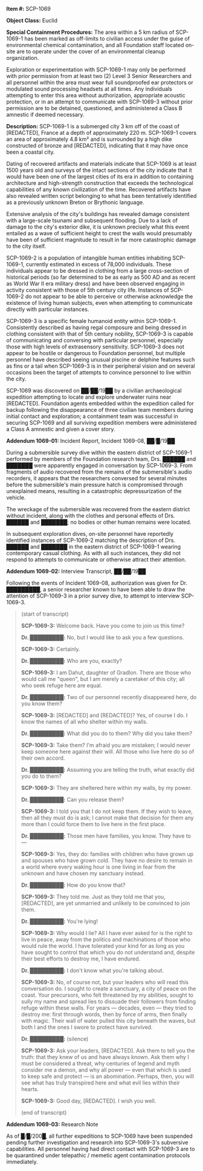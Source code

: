**Item #:** SCP-1069

**Object Class:** Euclid

**Special Containment Procedures:** The area within a 5 km radius of SCP-1069-1 has been marked as off-limits to civilian access under the guise of environmental chemical contamination, and all Foundation staff located on-site are to operate under the cover of an environmental cleanup organization.

Exploration or experimentation with SCP-1069-1 may only be performed with prior permission from at least two (2) Level 3 Senior Researchers and all personnel within the area must wear full soundproofed ear protectors or modulated sound processing headsets at all times. Any individuals attempting to enter this area without authorization, appropriate acoustic protection, or in an attempt to communicate with SCP-1069-3 without prior permission are to be detained, questioned, and administered a Class B amnestic if deemed necessary.

**Description:** SCP-1069-1 is a submerged city 3 km off of the coast of \[REDACTED\], France at a depth of approximately 220 m. SCP-1069-1 covers an area of approximately 4.8 km² and is surrounded by a high dike constructed of bronze and \[REDACTED\], indicating that it may have once been a coastal city.

Dating of recovered artifacts and materials indicate that SCP-1069 is at least 1500 years old and surveys of the intact sections of the city indicate that it would have been one of the largest cities of its era in addition to containing architecture and high-strength construction that exceeds the technological capabilities of any known civilization of the time. Recovered artifacts have also revealed written script belonging to what has been tentatively identified as a previously unknown Breton or Brythonic language.

Extensive analysis of the city's buildings has revealed damage consistent with a large-scale tsunami and subsequent flooding. Due to a lack of damage to the city's exterior dike, it is unknown precisely what this event entailed as a wave of sufficient height to crest the walls would presumably have been of sufficient magnitude to result in far more catastrophic damage to the city itself.

SCP-1069-2 is a population of intangible human entities inhabiting SCP-1069-1, currently estimated in excess of 78,000 individuals. These individuals appear to be dressed in clothing from a large cross-section of historical periods (so far determined to be as early as 500 AD and as recent as World War II era military dress) and have been observed engaging in activity consistent with those of 5th century city life. Instances of SCP-1069-2 do not appear to be able to perceive or otherwise acknowledge the existence of living human subjects, even when attempting to communicate directly with particular instances.

SCP-1069-3 is a specific female humanoid entity within SCP-1069-1. Consistently described as having regal composure and being dressed in clothing consistent with that of 5th century nobility, SCP-1069-3 is capable of communicating and conversing with particular personnel, especially those with high levels of extrasensory sensitivity. SCP-1069-3 does not appear to be hostile or dangerous to Foundation personnel, but multiple personnel have described seeing unusual piscine or delphine features such as fins or a tail when SCP-1069-3 is in their peripheral vision and on several occasions been the target of attempts to convince personnel to live within the city.

SCP-1069 was discovered on ██/██/19██ by a civilian archaeological expedition attempting to locate and explore underwater ruins near \[REDACTED\]. Foundation agents embedded within the expedition called for backup following the disappearance of three civilian team members during initial contact and exploration; a containment team was successful in securing SCP-1069 and all surviving expedition members were administered a Class A amnestic and given a cover story.

**Addendum 1069-01:** Incident Report, Incident 1069-08, ██/█/19██

During a submersible survey dive within the eastern district of SCP-1069-1 performed by members of the Foundation research team, Drs. ██████ and ███████ were apparently engaged in conversation by SCP-1069-3. From fragments of audio recovered from the remains of the submersible's audio recorders, it appears that the researchers conversed for several minutes before the submersible's main pressure hatch is compromised through unexplained means, resulting in a catastrophic depressurization of the vehicle.

The wreckage of the submersible was recovered from the eastern district without incident, along with the clothes and personal effects of Drs. ██████ and ███████; no bodies or other human remains were located.

In subsequent exploration dives, on-site personnel have reportedly identified instances of SCP-1069-2 matching the description of Drs. ██████ and ███████ in the eastern district of SCP-1069-1 wearing contemporary casual clothing. As with all such instances, they did not respond to attempts to communicate or otherwise attract their attention.

**Addendum 1069-02:** Interview Transcript, ██/██/19██

Following the events of Incident 1069-08, authorization was given for Dr. █████████, a senior researcher known to have been able to draw the attention of SCP-1069-3 in a prior survey dive, to attempt to interview SCP-1069-3.

> (start of transcript)
> 
> **SCP-1069-3:** Welcome back. Have you come to join us this time?
> 
> **Dr. █████████:** No, but I would like to ask you a few questions.
> 
> **SCP-1069-3:** Certainly.
> 
> **Dr. █████████:** Who are you, exactly?
> 
> **SCP-1069-3:** I am Dahut, daughter of Gradlon. There are those who would call me "queen", but I am merely a caretaker of this city; all who seek refuge here are equal.
> 
> **Dr. █████████:** Two of our personnel recently disappeared here, do you know them?
> 
> **SCP-1069-3:** \[REDACTED\] and \[REDACTED\]? Yes, of course I do. I know the names of all who shelter within my walls.
> 
> **Dr. █████████:** What did you do to them? Why did you take them?
> 
> **SCP-1069-3:** Take them? I'm afraid you are mistaken; I would never keep someone here against their will. All those who live here do so of their own accord.
> 
> **Dr. █████████:** Assuming you are telling the truth, what exactly did you do to them?
> 
> **SCP-1069-3:** They are sheltered here within my walls, by my power.
> 
> **Dr. █████████:** Can you release them?
> 
> **SCP-1069-3:** I told you that I do not keep them. If they wish to leave, then all they must do is ask; I cannot make that decision for them any more than I could force them to live here in the first place.
> 
> **Dr. █████████:** Those men have families, you know. They have to —
> 
> **SCP-1069-3:** Yes, they do: families with children who have grown up and spouses who have grown cold. They have no desire to remain in a world where every waking hour is one living in fear from the unknown and have chosen my sanctuary instead.
> 
> **Dr. █████████:** How do you know that?
> 
> **SCP-1069-3:** They told me. Just as they told me that you, \[REDACTED\], are yet unmarried and unlikely to be convinced to join them.
> 
> **Dr. █████████:** You're lying!
> 
> **SCP-1069-3:** Why would I lie? All I have ever asked for is the right to live in peace, away from the politics and machinations of those who would rule the world. I have tolerated your kind for as long as you have sought to control that which you do not understand and, despite their best efforts to destroy me, I have endured.
> 
> **Dr. █████████:** I don't know what you're talking about.
> 
> **SCP-1069-3:** No, of course not, but your leaders who will read this conversation do. I sought to create a sanctuary, a city of peace on the coast. Your precursors, who felt threatened by my abilities, sought to sully my name and spread lies to dissuade their followers from finding refuge within these walls. For years — decades, even — they tried to destroy me: first through words, then by force of arms, then finally with magic. Their wall of water pulled this city beneath the waves, but both I and the ones I swore to protect have survived.
> 
> **Dr. █████████:** (silence)
> 
> **SCP-1069-3:** Ask your leaders, \[REDACTED\]. Ask them to tell you the truth: that they knew of us and have always known. Ask them why I must be considered a threat, why centuries of legend and myth consider me a demon, and why all power — even that which is used to keep safe and protect — is an abomination. Perhaps, then, you will see what has truly transpired here and what evil lies within their hearts.
> 
> **SCP-1069-3:** Good day, \[REDACTED\]. I wish you well.
> 
> (end of transcript)

**Addendum 1069-03:** Research Note

As of █/█/200█, all further expeditions to SCP-1069 have been suspended pending further investigation and research into SCP-1069-3's subversive capabilities. All personnel having had direct contact with SCP-1069-3 are to be quarantined under telepathic / memetic agent contamination protocols immediately.
